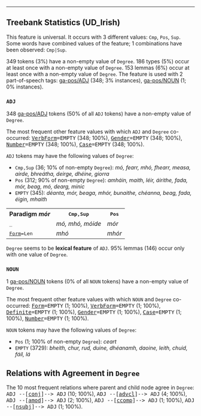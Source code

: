 

--------------------------------------------------------------------------------

## Treebank Statistics (UD_Irish)

This feature is universal.
It occurs with 3 different values: `Cmp`, `Pos`, `Sup`.
Some words have combined values of the feature; 1 combinations have been observed: `Cmp|Sup`.

349 tokens (3%) have a non-empty value of `Degree`.
186 types (5%) occur at least once with a non-empty value of `Degree`.
153 lemmas (6%) occur at least once with a non-empty value of `Degree`.
The feature is used with 2 part-of-speech tags: [ga-pos/ADJ]() (348; 3% instances), [ga-pos/NOUN]() (1; 0% instances).

### `ADJ`

348 [ga-pos/ADJ]() tokens (50% of all `ADJ` tokens) have a non-empty value of `Degree`.

The most frequent other feature values with which `ADJ` and `Degree` co-occurred: <tt><a href="VerbForm.html">VerbForm</a>=EMPTY</tt> (348; 100%), <tt><a href="Gender.html">Gender</a>=EMPTY</tt> (348; 100%), <tt><a href="Number.html">Number</a>=EMPTY</tt> (348; 100%), <tt><a href="Case.html">Case</a>=EMPTY</tt> (348; 100%).

`ADJ` tokens may have the following values of `Degree`:

* `Cmp,Sup` (36; 10% of non-empty `Degree`): <em>mó, fearr, mhó, fhearr, measa, airde, bhreátha, deirge, dhéine, giorra</em>
* `Pos` (312; 90% of non-empty `Degree`): <em>amháin, maith, léir, áirithe, fada, mór, beag, mó, dearg, minic</em>
* `EMPTY` (345): <em>déanta, mór, beaga, mhór, bunaithe, chéanna, beag, fada, éigin, mhaith</em>

<table>
  <tr><th>Paradigm <i>mór</i></th><th><tt>Cmp,Sup</tt></th><th><tt>Pos</tt></th></tr>
  <tr><td><tt>_</tt></td><td><em>mó, mhó, móide</em></td><td><em>mór</em></td></tr>
  <tr><td><tt><a href="Form.html">Form</a>=Len</tt></td><td><em>mhó</em></td><td><em>mhór</em></td></tr>
</table>

`Degree` seems to be **lexical feature** of `ADJ`. 95% lemmas (146) occur only with one value of `Degree`.

### `NOUN`

1 [ga-pos/NOUN]() tokens (0% of all `NOUN` tokens) have a non-empty value of `Degree`.

The most frequent other feature values with which `NOUN` and `Degree` co-occurred: <tt><a href="Form.html">Form</a>=EMPTY</tt> (1; 100%), <tt><a href="VerbForm.html">VerbForm</a>=EMPTY</tt> (1; 100%), <tt><a href="Definite.html">Definite</a>=EMPTY</tt> (1; 100%), <tt><a href="Gender.html">Gender</a>=EMPTY</tt> (1; 100%), <tt><a href="Case.html">Case</a>=EMPTY</tt> (1; 100%), <tt><a href="Number.html">Number</a>=EMPTY</tt> (1; 100%).

`NOUN` tokens may have the following values of `Degree`:

* `Pos` (1; 100% of non-empty `Degree`): <em>ceart</em>
* `EMPTY` (3729): <em>bheith, chur, rud, duine, dhéanamh, daoine, leith, chuid, fáil, lá</em>

## Relations with Agreement in `Degree`

The 10 most frequent relations where parent and child node agree in `Degree`:
<tt>ADJ --[<a href="../dep/conj.html">conj</a>]--> ADJ</tt> (10; 100%),
<tt>ADJ --[<a href="../dep/advcl.html">advcl</a>]--> ADJ</tt> (4; 100%),
<tt>ADJ --[<a href="../dep/amod.html">amod</a>]--> ADJ</tt> (2; 100%),
<tt>ADJ --[<a href="../dep/ccomp.html">ccomp</a>]--> ADJ</tt> (1; 100%),
<tt>ADJ --[<a href="../dep/nsubj.html">nsubj</a>]--> ADJ</tt> (1; 100%).

